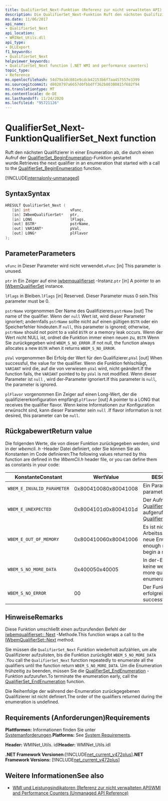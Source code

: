 ```yaml
---
title: QualifierSet_Next-Funktion (Referenz zur nicht verwalteten API)
description: Die QualifierSet_Next-Funktion Ruft den nächsten Qualifizierer in einer Enumeration ab.
ms.date: 11/06/2017
api_name:
- QualifierSet_Next
api_location:
- WMINet_Utils.dll
api_type:
- DLLExport
f1_keywords:
- QualifierSet_Next
helpviewer_keywords:
- QualifierSet_Next function [.NET WMI and performance counters]
topic_type:
- Reference
ms.openlocfilehash: 54d79a3dc081e9cdcb42153b6f7aa457557e3399
ms.sourcegitcommit: d8020797a6657d0fbbdff362b80300815f682f94
ms.translationtype: MT
ms.contentlocale: de-DE
ms.lasthandoff: 11/24/2020
ms.locfileid: "95721126"
---
```

# <a name="qualifierset_next-function"></a><span data-ttu-id="2816d-103">QualifierSet_Next-Funktion</span><span class="sxs-lookup"><span data-stu-id="2816d-103">QualifierSet_Next function</span></span>

<span data-ttu-id="2816d-104">Ruft den nächsten Qualifizierer in einer Enumeration ab, die durch einen Aufruf der [QualifierSet_BeginEnumeration](qualifierset-beginenumeration.md)-Funktion gestartet wurde.</span><span class="sxs-lookup"><span data-stu-id="2816d-104">Retrieves the next qualifier in an enumeration that started with a call to the [QualifierSet_BeginEnumeration](qualifierset-beginenumeration.md) function.</span></span>

[!INCLUDE[internalonly-unmanaged](../../../../includes/internalonly-unmanaged.md)]
  
## <a name="syntax"></a><span data-ttu-id="2816d-105">Syntax</span><span class="sxs-lookup"><span data-stu-id="2816d-105">Syntax</span></span>  
  
```cpp  
HRESULT QualifierSet_Next (
   [in] int                  vFunc,
   [in] IWbemQualifierSet*   ptr,
   [in] LONG                 lFlags,
   [out] BSTR*               pstrName,
   [out] VARIANT*            pVal,
   [out] LONG*               plFlavor
);
```  

## <a name="parameters"></a><span data-ttu-id="2816d-106">Parameter</span><span class="sxs-lookup"><span data-stu-id="2816d-106">Parameters</span></span>

<span data-ttu-id="2816d-107">`vFunc` in Dieser Parameter wird nicht verwendet.</span><span class="sxs-lookup"><span data-stu-id="2816d-107">`vFunc` [in] This parameter is unused.</span></span>

<span data-ttu-id="2816d-108">`ptr` in Ein Zeiger auf eine [iwbemqualifierset](/windows/desktop/api/wbemcli/nn-wbemcli-iwbemqualifierset) -Instanz.</span><span class="sxs-lookup"><span data-stu-id="2816d-108">`ptr` [in] A pointer to an [IWbemQualifierSet](/windows/desktop/api/wbemcli/nn-wbemcli-iwbemqualifierset) instance.</span></span>

<span data-ttu-id="2816d-109">`lFlags` in Bleiben.</span><span class="sxs-lookup"><span data-stu-id="2816d-109">`lFlags` [in] Reserved.</span></span> <span data-ttu-id="2816d-110">Dieser Parameter muss 0 sein.</span><span class="sxs-lookup"><span data-stu-id="2816d-110">This parameter must be 0.</span></span>

<span data-ttu-id="2816d-111">`pstrName` vorgenommen Der Name des Qualifizierers.</span><span class="sxs-lookup"><span data-stu-id="2816d-111">`pstrName` [out] The name of the qualifier.</span></span> <span data-ttu-id="2816d-112">Wenn der `null` Wert ist, wird dieser Parameter ignoriert; andernfalls `pstrName` sollte nicht auf einen gültigen `BSTR` oder ein Speicherfehler hindeuten.</span><span class="sxs-lookup"><span data-stu-id="2816d-112">If `null`, this parameter is ignored; otherwise, `pstrName` should not point to a valid `BSTR` or a memory leak occurs.</span></span> <span data-ttu-id="2816d-113">Wenn der Wert nicht NULL ist, ordnet die Funktion immer einen neuen zu, `BSTR` Wenn Sie zurückgegeben wird `WBEM_S_NO_ERROR` .</span><span class="sxs-lookup"><span data-stu-id="2816d-113">If not null, the function always allocates a new `BSTR` when it returns `WBEM_S_NO_ERROR`.</span></span>

<span data-ttu-id="2816d-114">`pVal` vorgenommen Bei Erfolg der Wert für den Qualifizierer.</span><span class="sxs-lookup"><span data-stu-id="2816d-114">`pVal` [out] When successful, the value for the qualifier.</span></span> <span data-ttu-id="2816d-115">Wenn die Funktion fehlschlägt, `VARIANT` wird die, auf die von verwiesen `pVal` wird, nicht geändert.</span><span class="sxs-lookup"><span data-stu-id="2816d-115">If the function fails, the `VARIANT` pointed to by `pVal` is not modified.</span></span> <span data-ttu-id="2816d-116">Wenn dieser Parameter ist `null` , wird der-Parameter ignoriert.</span><span class="sxs-lookup"><span data-stu-id="2816d-116">If this parameter is `null`, the parameter is ignored.</span></span>

<span data-ttu-id="2816d-117">`plFlavor` vorgenommen Ein Zeiger auf einen Long-Wert, der die qualifiziererkonfiguration empfängt.</span><span class="sxs-lookup"><span data-stu-id="2816d-117">`plFlavor` [out] A pointer to a LONG that receives the qualifier flavor.</span></span> <span data-ttu-id="2816d-118">Wenn keine Informationen zur Konfiguration erwünscht sind, kann dieser Parameter sein `null` .</span><span class="sxs-lookup"><span data-stu-id="2816d-118">If flavor information is not desired, this parameter can be `null`.</span></span>

## <a name="return-value"></a><span data-ttu-id="2816d-119">Rückgabewert</span><span class="sxs-lookup"><span data-stu-id="2816d-119">Return value</span></span>

<span data-ttu-id="2816d-120">Die folgenden Werte, die von dieser Funktion zurückgegeben werden, sind in der *wbemcli. h* -Header Datei definiert, oder Sie können Sie als Konstanten im Code definieren:</span><span class="sxs-lookup"><span data-stu-id="2816d-120">The following values returned by this function are defined in the *WbemCli.h* header file, or you can define them as constants in your code:</span></span>

|<span data-ttu-id="2816d-121">Konstante</span><span class="sxs-lookup"><span data-stu-id="2816d-121">Constant</span></span>  |<span data-ttu-id="2816d-122">Wert</span><span class="sxs-lookup"><span data-stu-id="2816d-122">Value</span></span>  |<span data-ttu-id="2816d-123">BESCHREIBUNG</span><span class="sxs-lookup"><span data-stu-id="2816d-123">Description</span></span>  |
|---------|---------|---------|
|`WBEM_E_INVALID_PARAMETER` | <span data-ttu-id="2816d-124">0x80041008</span><span class="sxs-lookup"><span data-stu-id="2816d-124">0x80041008</span></span> | <span data-ttu-id="2816d-125">Ein Parameter ist nicht gültig.</span><span class="sxs-lookup"><span data-stu-id="2816d-125">A parameter is not valid.</span></span> |
|`WBEM_E_UNEXPECTED` | <span data-ttu-id="2816d-126">0x8004101d</span><span class="sxs-lookup"><span data-stu-id="2816d-126">0x8004101d</span></span> | <span data-ttu-id="2816d-127">Der Aufrufer hat [QualifierSet_BeginEnumeration](qualifierset-beginenumeration.md)nicht aufgerufen.</span><span class="sxs-lookup"><span data-stu-id="2816d-127">The caller did not call [QualifierSet_BeginEnumeration](qualifierset-beginenumeration.md).</span></span> |
|`WBEM_E_OUT_OF_MEMORY` | <span data-ttu-id="2816d-128">0x80041006</span><span class="sxs-lookup"><span data-stu-id="2816d-128">0x80041006</span></span> | <span data-ttu-id="2816d-129">Es ist nicht genügend Arbeitsspeicher verfügbar, um eine neue Enumeration zu beginnen.</span><span class="sxs-lookup"><span data-stu-id="2816d-129">Not enough memory is available to begin a new enumeration.</span></span> |
| `WBEM_S_NO_MORE_DATA` | <span data-ttu-id="2816d-130">0x40005</span><span class="sxs-lookup"><span data-stu-id="2816d-130">0x40005</span></span> | <span data-ttu-id="2816d-131">In der-Enumeration verbleiben keine weiteren Qualifizierer.</span><span class="sxs-lookup"><span data-stu-id="2816d-131">No more qualifiers are left in the enumeration.</span></span> |
|`WBEM_S_NO_ERROR` | <span data-ttu-id="2816d-132">0</span><span class="sxs-lookup"><span data-stu-id="2816d-132">0</span></span> | <span data-ttu-id="2816d-133">Der Funktions Aufrufvorgang war erfolgreich.</span><span class="sxs-lookup"><span data-stu-id="2816d-133">The function call was successful.</span></span>  |
  
## <a name="remarks"></a><span data-ttu-id="2816d-134">Hinweise</span><span class="sxs-lookup"><span data-stu-id="2816d-134">Remarks</span></span>

<span data-ttu-id="2816d-135">Diese Funktion umschließt einen aufzurufenden Befehl der [iwbemqualifierset:: Next](/windows/desktop/api/wbemcli/nf-wbemcli-iwbemqualifierset-next) -Methode.</span><span class="sxs-lookup"><span data-stu-id="2816d-135">This function wraps a call to the [IWbemQualifierSet::Next](/windows/desktop/api/wbemcli/nf-wbemcli-iwbemqualifierset-next) method.</span></span>

<span data-ttu-id="2816d-136">Sie müssen die `QualifierSet_Next` Funktion wiederholt aufzählen, um alle Qualifizierer aufzulisten, bis die Funktion zurückgibt `WBEM_S_NO_MORE_DATA` .</span><span class="sxs-lookup"><span data-stu-id="2816d-136">You call the `QualifierSet_Next` function repeatedly to enumerate all the qualifiers until the function return `WBEM_S_NO_MORE_DATA`.</span></span> <span data-ttu-id="2816d-137">Um die Enumeration frühzeitig zu beenden, müssen Sie die [QualifierSet_EndEnumeration](qualifierset-endenumeration.md) -Funktion aufzurufen.</span><span class="sxs-lookup"><span data-stu-id="2816d-137">To terminate the enumeration early, call the [QualifierSet_EndEnumeration](qualifierset-endenumeration.md) function.</span></span>

<span data-ttu-id="2816d-138">Die Reihenfolge der während der-Enumeration zurückgegebenen Qualifizierer ist nicht definiert.</span><span class="sxs-lookup"><span data-stu-id="2816d-138">The order of the qualifiers returned during the enumeration is undefined.</span></span>

## <a name="requirements"></a><span data-ttu-id="2816d-139">Requirements (Anforderungen)</span><span class="sxs-lookup"><span data-stu-id="2816d-139">Requirements</span></span>  

 <span data-ttu-id="2816d-140">**Plattformen:** Informationen finden Sie unter [Systemanforderungen](../../get-started/system-requirements.md).</span><span class="sxs-lookup"><span data-stu-id="2816d-140">**Platforms:** See [System Requirements](../../get-started/system-requirements.md).</span></span>  
  
 <span data-ttu-id="2816d-141">**Header:** WMINet_Utils. idl</span><span class="sxs-lookup"><span data-stu-id="2816d-141">**Header:** WMINet_Utils.idl</span></span>  
  
 <span data-ttu-id="2816d-142">**.NET Framework Versionen:**[!INCLUDE[net_current_v472plus](../../../../includes/net-current-v472plus.md)]</span><span class="sxs-lookup"><span data-stu-id="2816d-142">**.NET Framework Versions:** [!INCLUDE[net_current_v472plus](../../../../includes/net-current-v472plus.md)]</span></span>  
  
## <a name="see-also"></a><span data-ttu-id="2816d-143">Weitere Informationen</span><span class="sxs-lookup"><span data-stu-id="2816d-143">See also</span></span>

- [<span data-ttu-id="2816d-144">WMI und Leistungsindikatoren (Referenz zur nicht verwalteten API)</span><span class="sxs-lookup"><span data-stu-id="2816d-144">WMI and Performance Counters (Unmanaged API Reference)</span></span>](index.md)
